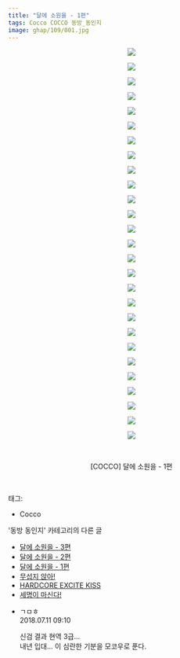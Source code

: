 ```yaml
---
title: "달에 소원을 - 1편"
tags: Cocco COCCO 동방_동인지
image: ghap/109/001.jpg
---
```

<div class="article">
<p style="text-align: center; clear: none; float: none;"><img src="{{ site.nasurl }}/ghap/109/001.jpg"/></p>
<p style="text-align: center; clear: none; float: none;"><img src="{{ site.nasurl }}/ghap/109/002.jpg"/></p>
<p style="text-align: center; clear: none; float: none;"><img src="{{ site.nasurl }}/ghap/109/003.jpg"/></p>
<p style="text-align: center; clear: none; float: none;"><img src="{{ site.nasurl }}/ghap/109/004.jpg"/></p>
<p style="text-align: center; clear: none; float: none;"><img src="{{ site.nasurl }}/ghap/109/005.jpg"/></p>
<p style="text-align: center; clear: none; float: none;"><img src="{{ site.nasurl }}/ghap/109/006.jpg"/></p>
<p style="text-align: center; clear: none; float: none;"><img src="{{ site.nasurl }}/ghap/109/007.jpg"/></p>
<p style="text-align: center; clear: none; float: none;"><img src="{{ site.nasurl }}/ghap/109/008.jpg"/></p>
<p style="text-align: center; clear: none; float: none;"><img src="{{ site.nasurl }}/ghap/109/009.jpg"/></p>
<p style="text-align: center; clear: none; float: none;"><img src="{{ site.nasurl }}/ghap/109/010.jpg"/></p>
<p style="text-align: center; clear: none; float: none;"><img src="{{ site.nasurl }}/ghap/109/011.jpg"/></p>
<p style="text-align: center; clear: none; float: none;"><img src="{{ site.nasurl }}/ghap/109/012.jpg"/></p>
<p style="text-align: center; clear: none; float: none;"><img src="{{ site.nasurl }}/ghap/109/013.jpg"/></p>
<p style="text-align: center; clear: none; float: none;"><img src="{{ site.nasurl }}/ghap/109/014.jpg"/></p>
<p style="text-align: center; clear: none; float: none;"><img src="{{ site.nasurl }}/ghap/109/015.jpg"/></p>
<p style="text-align: center; clear: none; float: none;"><img src="{{ site.nasurl }}/ghap/109/016.jpg"/></p>
<p style="text-align: center; clear: none; float: none;"><img src="{{ site.nasurl }}/ghap/109/017.jpg"/></p>
<p style="text-align: center; clear: none; float: none;"><img src="{{ site.nasurl }}/ghap/109/018.jpg"/></p>
<p style="text-align: center; clear: none; float: none;"><img src="{{ site.nasurl }}/ghap/109/019.jpg"/></p>
<p style="text-align: center; clear: none; float: none;"><img src="{{ site.nasurl }}/ghap/109/020.jpg"/></p>
<p style="text-align: center; clear: none; float: none;"><img src="{{ site.nasurl }}/ghap/109/021.jpg"/></p>
<p style="text-align: center; clear: none; float: none;"><img src="{{ site.nasurl }}/ghap/109/022.jpg"/></p>
<p style="text-align: center; clear: none; float: none;"><img src="{{ site.nasurl }}/ghap/109/023.jpg"/></p>
<p style="text-align: center; clear: none; float: none;"><img src="{{ site.nasurl }}/ghap/109/024.jpg"/></p>
<p style="text-align: center; clear: none; float: none;"><img src="{{ site.nasurl }}/ghap/109/025.jpg"/></p>
<p style="text-align: center; clear: none; float: none;"><img src="{{ site.nasurl }}/ghap/109/026.jpg"/></p>
<p style="text-align: center; clear: none; float: none;"><img src="{{ site.nasurl }}/ghap/109/027.jpg"/></p>
<p style="text-align: center; clear: none; float: none;"><br/></p>
<p style="text-align: center; clear: none; float: none;">[COCCO] 달에 소원을 - 1편</p>
<p><br/></p>
</div><div class="tagTrail">
<p>태그: </p>
<ul>
<li>Cocco</li>
</ul>
</div><div class="another">
<p>'동방 동인지' 카테고리의 다른 글</p>
<ul>
<li><a href="/2016-06-18-ghap_111">달에 소원을 - 3편</a></li>
<li><a href="/2016-06-18-ghap_110">달에 소원을 - 2편</a></li>
<li><a href="/2016-06-18-ghap_109">달에 소원을 - 1편</a></li>
<li><a href="/2016-06-18-ghap_108">무섭지 않아!</a></li>
<li><a href="/2016-06-18-ghap_107">HARDCORE EXCITE KISS</a></li>
<li><a href="/2016-06-18-ghap_106">세명이 마신다!</a></li>
</ul>
</div><div class="cb_module cb_fluid">
<div class="cb_wrt cb_profile">
<div class="comment">
<ul>
<li class="cb_thumb_off" id="comment15283924">
<div class="cb_comment_area">
<div class="cb_info_area">
<div class="cb_section">
<span class="cb_nick_name">ㄱㅁㅎ</span>
</div>
<div class="cb_section">
<span class="cb_date">2018.07.11 09:10 </span>
</div>
</div>
<div class="cb_dsc_comment">
<p class="cb_dsc">
											신검 결과 현역 3급...<br/>
내년 입대... 이 심란한 기분을 모코우로 푼다.
										</p>
</div>
</div></li>
</ul>
</div>
</div><!-- commentList close -->
</div>
<br/>
<p id="refer"></p>
<br/>
